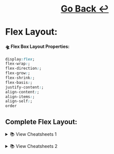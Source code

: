 <center><h1><a href="https://github.com/fh-rabbi/Amazing-Cheatsheet/blob/main/frontEnd/css/README.md">Go Back ↩️</a></h1></center>

# Flex Layout:

#### 🛸 Flex Box Layout Properties:

```css
display:flex;
flex-wrap:;
flex-direction:;
flex-grow:;
flex-shrink:;
flex-basis:;
justify-content:;
align-content:;
align-items:;
align-self:;
order

```

## Complete Flex Layout:

<a name="flex1"></a>
<details>
<summary>📚 View Cheatsheets 1</summary>

![htmlcoding_-20220429-0001](https://user-images.githubusercontent.com/71178740/165938718-07c4ca96-c46b-4a73-b9b9-ba6e994f5159.jpg)
[Back to Top↩️](#flex1)
![htmlcoding_-20220429-0002](https://user-images.githubusercontent.com/71178740/165938731-de091933-9987-4dcc-8474-463042014de7.jpg)
[Back to Top↩️](#flex1)
![htmlcoding_-20220429-0003](https://user-images.githubusercontent.com/71178740/165938738-1a7c7de5-a402-4e53-a1d2-331546f617fe.jpg)
[Back to Top↩️](#flex1)
![htmlcoding_-20220429-0004](https://user-images.githubusercontent.com/71178740/165938742-04602cbb-f3f0-48cd-8f0e-fc7f075fb3fc.jpg)
[Back to Top↩️](#flex1)
![htmlcoding_-20220429-0005](https://user-images.githubusercontent.com/71178740/165938751-5e86af43-a16d-4a82-926f-988b2e5ea411.jpg)
[Back to Top↩️](#flex1)
![htmlcoding_-20220429-0006](https://user-images.githubusercontent.com/71178740/165938756-d0797186-51e8-42a9-8f98-99471084a254.jpg)
[Back to Top↩️](#flex1)
![htmlcoding_-20220429-0007](https://user-images.githubusercontent.com/71178740/165938765-0584adb5-54b7-463e-9c64-d24aea2adbe5.jpg)
[Back to Top↩️](#flex1)
![htmlcoding_-20220429-0008](https://user-images.githubusercontent.com/71178740/165938774-21744636-589e-4daf-b44e-16d33526859c.jpg)
[Back to Top↩️](#flex1)
![htmlcoding_-20220429-0009](https://user-images.githubusercontent.com/71178740/165938789-f360aa62-5865-4256-8e5f-960c930065a6.jpg)
[Back to Top↩️](#flex1)
![htmlcoding_-20220429-0010](https://user-images.githubusercontent.com/71178740/165938802-835afa34-76e6-4601-8ec8-9accc14a0b73.jpg)
[Back to Top↩️](#flex1)
</details>

<a name="flex2"></a>
<details>
<summary>📚 View Cheatsheets 2</summary>

![code clash-20220430-0002](https://user-images.githubusercontent.com/71178740/166087151-5b68d52e-299a-42f9-826d-0a63175a6572.jpg)
[Back to Top↩️](#flex2)
![code clash-20220430-0003](https://user-images.githubusercontent.com/71178740/166087166-4f94ba31-d621-47f1-af72-8213e7594b6d.jpg)
[Back to Top↩️](#flex2)
![code clash-20220430-0004](https://user-images.githubusercontent.com/71178740/166087174-6ed2ed01-fc27-4b03-b329-583215352664.jpg)
[Back to Top↩️](#flex2)
![code clash-20220430-0005](https://user-images.githubusercontent.com/71178740/166087188-e896a8bf-5b68-4d30-a87d-db38e61eedad.jpg)
[Back to Top↩️](#flex2)
![code clash-20220430-0001](https://user-images.githubusercontent.com/71178740/166087219-2034122a-9436-4b13-b3b2-b16ef8fdd61f.jpg)
[Back to Top↩️](#flex2)
![code clash-20220430-0006](https://user-images.githubusercontent.com/71178740/166087199-49d8cdb4-d757-46c8-9681-c8e55f2fc9c2.jpg)
[Back to Top↩️](#flex2)
![code clash-20220430-0007](https://user-images.githubusercontent.com/71178740/166087201-d6346fcc-689d-49c6-bb8c-8b5e2b9b218b.jpg)
[Back to Top↩️](#flex2)
</details>














